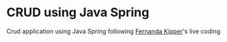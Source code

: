 # CRUD using Java Spring

Crud application using Java Spring following <a href="https://github.com/Fernanda-Kipper">Fernanda Kipper</a>'s live coding